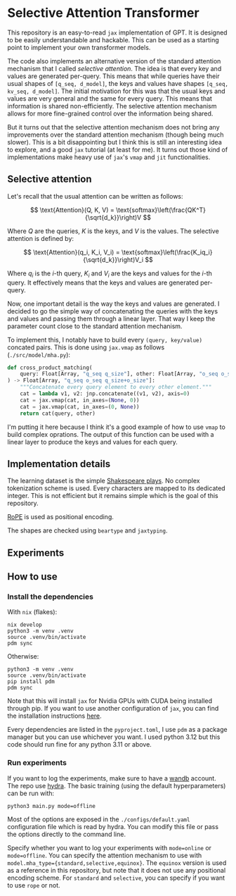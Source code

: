 # Selective Attention Transformer

This repository is an easy-to-read `jax` implementation of GPT. It is designed
to be easily understandable and hackable. This can be used as a starting point
to implement your own transformer models.

The code also implements an alternative version of the standard attention
mechanism that I called *selective attention*. The idea is that every key and
values are generated per-query. This means that while queries have their usual
shapes of `[q_seq, d_model]`, the keys and values have shapes `[q_seq, kv_seq,
d_model]`. The initial motivation for this was that the usual keys and values
are very general and the same for every query. This means that information is
shared non-efficiently. The selective attention mechanism allows for more
fine-grained control over the information being shared.

But it turns out that the selective attention mechanism does not bring any
improvements over the standard attention mechanism (though being much slower).
This is a bit disappointing but I think this is still an interesting idea to
explore, and a good `jax` tutorial (at least for me). It turns out those kind
of implementations make heavy use of `jax`'s `vmap` and `jit` functionalities.

## Selective attention

Let's recall that the usual attention can be written as follows:

$$
\text{Attention}(Q, K, V) = \text{softmax}\left(\frac{QK^T}{\sqrt{d_k}}\right)V
$$

Where $Q$ are the queries, $K$ is the keys, and $V$ is the values. The
selective attention is defined by:

$$
\text{Attention}(q_i, K_i, V_i) = \text{softmax}\left(\frac{K_iq_i}{\sqrt{d_k}}\right)V_i
$$

Where $q_i$ is the $i$-th query, $K_i$ and $V_i$ are the keys and values for
the $i$-th query. It effectively means that the keys and values are generated
per-query.

Now, one important detail is the way the keys and values are generated. I
decided to go the simple way of concatenating the queries with the keys and
values and passing them through a linear layer. That way I keep the parameter
count close to the standard attention mechanism.

To implement this, I notably have to build every `(query, key/value)` concated
pairs. This is done using `jax.vmap` as follows (`./src/model/mha.py`):

```python
def cross_product_matching(
    query: Float[Array, "q_seq q_size"], other: Float[Array, "o_seq o_size"]
) -> Float[Array, "q_seq o_seq q_size+o_size"]:
    """Concatenate every query element to every other element."""
    cat = lambda v1, v2: jnp.concatenate((v1, v2), axis=0)
    cat = jax.vmap(cat, in_axes=(None, 0))
    cat = jax.vmap(cat, in_axes=(0, None))
    return cat(query, other)
```

I'm putting it here because I think it's a good example of how to use `vmap` to
build complex oprations. The output of this function can be used with a linear
layer to produce the keys and values for each query.

## Implementation details

The learning dataset is the simple [Shakespeare
plays](https://www.kaggle.com/datasets/kingburrito666/shakespeare-plays). No
complex tokenization scheme is used. Every characters are mapped to its
dedicated integer. This is not efficient but it remains simple which is the
goal of this repository.

[RoPE](https://arxiv.org/abs/2104.09864) is used as positional encoding.

The shapes are checked using `beartype` and `jaxtyping`.

## Experiments

## How to use

### Install the dependencies

With `nix` (flakes):

```console
nix develop
python3 -m venv .venv
source .venv/bin/activate
pdm sync
```

Otherwise:

```console
python3 -m venv .venv
source .venv/bin/activate
pip install pdm
pdm sync
```

Note that this will install `jax` for Nvidia GPUs with CUDA being installed
through pip. If you want to use another configuration of `jax`, you can find
the installation instructions
[here](https://jax.readthedocs.io/en/latest/installation.html).

Every dependencies are listed in the `pyproject.toml`, I use `pdm` as a package
manager but you can use whichever you want. I used python 3.12 but this code
should run fine for any python 3.11 or above.

### Run experiments

If you want to log the experiments, make sure to have a
[wandb](https://www.wandb.ai) account. The repo use
[hydra](https://hydra.cc/docs/intro/). The basic training (using the default
hyperparameters) can be run with:

```console
python3 main.py mode=offline
```

Most of the options are exposed in the `./configs/default.yaml` configuration
file which is read by hydra. You can modify this file or pass the options
directly to the command line.

Specify whether you want to log your experiments with `mode=online` or
`mode=offline`. You can specify the attention mechanism to use with
`model.mha_type={standard,selective,equinox}`. The `equinox` version is used as
a reference in this repository, but note that it does not use any positional
encoding scheme. For `standard` and `selective`, you can specify if you want
to use `rope` or not.
